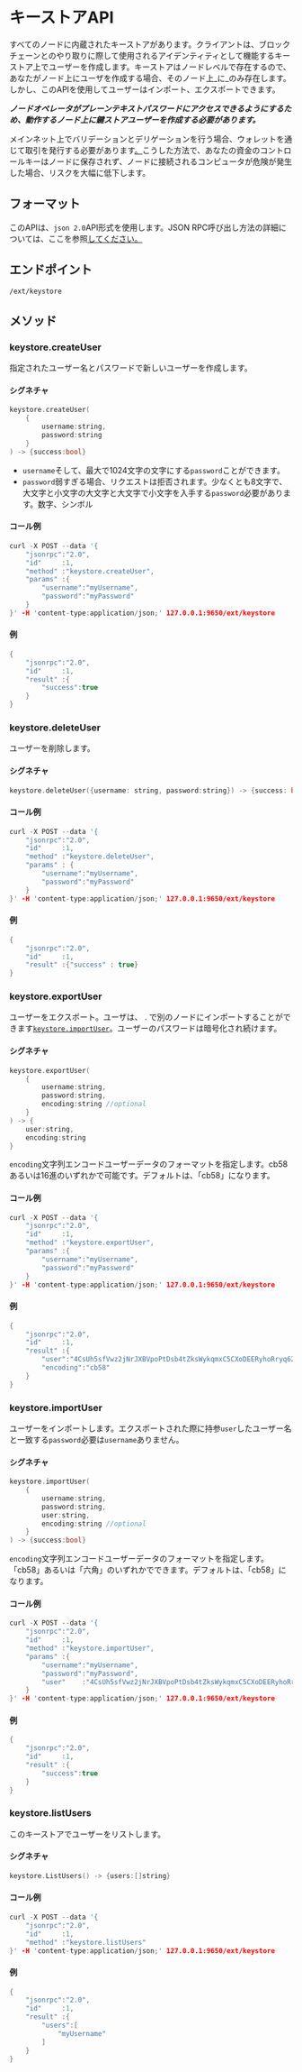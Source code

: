 # キーストアAPI

すべてのノードに内蔵されたキーストアがあります。クライアントは、ブロックチェーンとのやり取りに際して使用されるアイデンティティとして機能するキーストア上でユーザーを作成します。キーストアはノードレベルで存在するので、あなたがノード上にユーザを作成する場合、そのノード上_に_のみ存在します。しかし、このAPIを使用してユーザーはインポート、エクスポートできます。

_**ノードオペレータがプレーンテキストパスワードにアクセスできるようにするため、動作するノード上に鍵ストアユーザーを作成する必要があります。**_

メインネット上でバリデーションとデリゲーションを行う場合、ウォレットを通じて取引を発行する必要があります[。](../tutorials/nodes-and-staking/staking-avax-by-validating-or-delegating-with-the-avalanche-wallet.md)こうした方法で、あなたの資金のコントロールキーはノードに保存されず、ノードに接続されるコンピュータが危険が発生した場合、リスクを大幅に低下します。

## フォーマット

このAPIは、`json 2.0`API形式を使用します。JSON RPC呼び出し方法の詳細については、ここを参照[してください。](issuing-api-calls.md)

## エンドポイント

```text
/ext/keystore
```

## メソッド

### keystore.createUser

指定されたユーザー名とパスワードで新しいユーザーを作成します。

#### **シグネチャ**

```cpp
keystore.createUser(
    {
        username:string,
        password:string
    }
) -> {success:bool}
```

* `username`そして、最大で1024文字の文字にする`password`ことができます。
* `password`弱すぎる場合、リクエストは拒否されます。少なくとも8文字で、大文字と小文字の大文字と大文字で小文字を入手する`password`必要があります。数字、シンボル

#### **コール例**

```cpp
curl -X POST --data '{
    "jsonrpc":"2.0",
    "id"     :1,
    "method" :"keystore.createUser",
    "params" :{
        "username":"myUsername",
        "password":"myPassword"
    }
}' -H 'content-type:application/json;' 127.0.0.1:9650/ext/keystore
```

#### **例**

```cpp
{
    "jsonrpc":"2.0",
    "id"     :1,
    "result" :{
        "success":true
    }
}
```

### keystore.deleteUser

ユーザーを削除します。

#### **シグネチャ**

```cpp
keystore.deleteUser({username: string, password:string}) -> {success: bool}
```

#### **コール例**

```cpp
curl -X POST --data '{
    "jsonrpc":"2.0",
    "id"     :1,
    "method" :"keystore.deleteUser",
    "params" : {
        "username":"myUsername",
        "password":"myPassword"
    }
}' -H 'content-type:application/json;' 127.0.0.1:9650/ext/keystore
```

#### **例**

```cpp
{
    "jsonrpc":"2.0",
    "id"     :1,
    "result" :{"success" : true}
}
```

### keystore.exportUser

ユーザーをエクスポート。ユーザは、 . で別のノードにインポートすることができます[`keystore.importUser`](keystore-api.md#keystore-importuser)。ユーザーのパスワードは暗号化され続けます。

#### **シグネチャ**

```cpp
keystore.exportUser(
    {
        username:string,
        password:string,
        encoding:string //optional
    }
) -> {
    user:string,
    encoding:string
}
```

`encoding`文字列エンコードユーザーデータのフォーマットを指定します。cb58あるいは16進のいずれかで可能です。デフォルトは、「cb58」になります。

#### **コール例**

```cpp
curl -X POST --data '{
    "jsonrpc":"2.0",
    "id"     :1,
    "method" :"keystore.exportUser",
    "params" :{
        "username":"myUsername",
        "password":"myPassword"
    }
}' -H 'content-type:application/json;' 127.0.0.1:9650/ext/keystore
```

#### **例**

```cpp
{
    "jsonrpc":"2.0",
    "id"     :1,
    "result" :{
        "user":"4CsUh5sfVwz2jNrJXBVpoPtDsb4tZksWykqmxC5CXoDEERyhoRryq62jYTETYh53y13v7NzeReisi",
        "encoding":"cb58"
    }
}
```

### keystore.importUser

ユーザーをインポートします。エクスポートされた際に持参`user`したユーザー名と一致する`password`必要は`username`ありません。

#### **シグネチャ**

```cpp
keystore.importUser(
    {
        username:string,
        password:string,
        user:string,
        encoding:string //optional
    }
) -> {success:bool}
```

`encoding`文字列エンコードユーザーデータのフォーマットを指定します。「cb58」あるいは「六角」のいずれかでできます。デフォルトは、「cb58」になります。

#### **コール例**

```cpp
curl -X POST --data '{
    "jsonrpc":"2.0",
    "id"     :1,
    "method" :"keystore.importUser",
    "params" :{
        "username":"myUsername",
        "password":"myPassword",
        "user"    :"4CsUh5sfVwz2jNrJXBVpoPtDsb4tZksWykqmxC5CXoDEERyhoRryq62jYTETYh53y13v7NzeReisi"
    }
}' -H 'content-type:application/json;' 127.0.0.1:9650/ext/keystore
```

#### **例**

```cpp
{
    "jsonrpc":"2.0",
    "id"     :1,
    "result" :{
        "success":true
    }
}
```

### keystore.listUsers

このキーストアでユーザーをリストします。

#### **シグネチャ**

```cpp
keystore.ListUsers() -> {users:[]string}
```

#### **コール例**

```cpp
curl -X POST --data '{
    "jsonrpc":"2.0",
    "id"     :1,
    "method" :"keystore.listUsers"
}' -H 'content-type:application/json;' 127.0.0.1:9650/ext/keystore
```

#### **例**

```cpp
{
    "jsonrpc":"2.0",
    "id"     :1,
    "result" :{
        "users":[
            "myUsername"
        ]
    }
}
```

